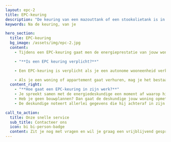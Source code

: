 ```yaml
---
layout: epc-2
title: EPC-keuring
description: "De keuring van een mazouttank of een stookolietank is in het merendeel van de gevallen verplicht"
keywords: Na de keuring, van je

hero_section:
  title: EPC-keuring
  bg_image: /assets/img/epc-2.jpg
  content:
    - Tijdens een EPC-keuring gaat men de energieprestatie van jouw woning vaststellen. Hiervan wordt er vervolgens een rapport opgemaakt, dit noemen we het EPC-attest. In dit attest staat de energiescore van de woning vermeld, waaruit je dus kan afleiden hoe energiezuinig de woning is. Op basis van deze scores kunnen kandidaat-kopers of huurders een inschatting maken van de energiekosten.

    - "**Is een EPC keuring verplicht?**"

    - Een EPC-keuring is verplicht als je een autonome wooneenheid verkoopt of verhuurt. Dit zijn de woonruimtes die een keuken, badkamer en toilet bezitten (zoals een woonhuis, studio, appartement,…). Hebben de kamers geen eigen keuken, douche en toilet? Dan is één EPC voor de volledige woning voldoende.

    - Als je een woning of appartement gaat verhuren, mag je het bestaande EPC hergebruiken zolang het attest niet ouder is dan 10 jaar. Ga je verkopen? Dan mag je geen attest voorleggen dat voor 2019 opgemaakt is.
  content_right:
    - "**Hoe gaat een EPC-keuring in zijn werk?**"
    - Je spreekt samen met de energiedeskundige een moment af waarop hij kan langskomen.
    - Heb je geen bouwplannen? Dan gaat de deskundige jouw woning opmeten. Vervolgens gaat hij het ventilatiesysteem, de verwarmingsinstallatie, de isolatie en de warmwaterproductie controleren.
    - De deskundige noteert allerlei gegevens die hij achteraf in zijn computersysteem kan invoeren. Hieruit volgt later het definitieve EPC-attest of resultaat.

call_to_action:
  title: Onze snelle service
  sub_title: Contacteer ons
  icon: bi bi-person-badge
  content: Zit je nog met vragen en wil je graag een vrijblijvend gesprek aangaan? Of wil je graag een afspraak maken met één van onze experts voor een keuring? Contacteer ons gerust via 0484 469 960 OF <a href="mailto:info@asbecerti.be">info@asbecerti.be</a>
---
```

